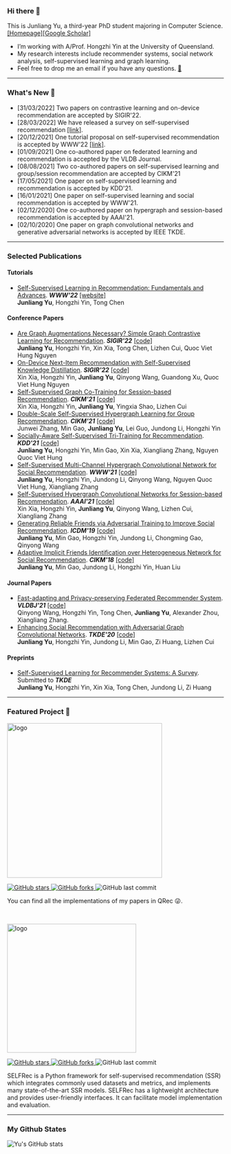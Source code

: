 ### Hi there 👋

This is Junliang Yu, a third-year PhD student majoring in Computer Science. [[Homepage]](https://coder-yu.github.io/)[[Google Scholar]](https://scholar.google.com/citations?user=JGuWOUIAAAAJ&hl=en&oi=ao)
- I’m working with A/Prof. Hongzhi Yin at the University of Queensland.
- My research interests include recommender systems, social network analysis, self-supervised learning and graph learning.
- Feel free to drop me an email if you have any questions. [📧](mailto:jl.yu@uq.edu.au)
<hr>

### What's New 📢
- [31/03/2022] Two papers on contrastive learning and on-device recommendation are accepted by SIGIR'22.
- [28/03/2022] We have released a survey on self-supervised recommendation [[link]](http://arxiv.org/abs/2203.15876).
- [20/12/2021] One tutorial proposal on self-supervised recommendation is accepted by WWW'22 [[link]](https://ssl-recsys.github.io/).
- [01/09/2021] One co-authored paper on federated learning and recommendation is accepted by the VLDB Journal.
- [08/08/2021] Two co-authored papers on self-supervised learning and group/session recommendation are accepted by CIKM'21
- [17/05/2021] One paper on self-supervised learning and recommendation is accepted by KDD'21.  
- [16/01/2021] One paper on self-supervised learning and social recommendation is accepted by WWW'21.  
- [02/12/2020] One co-authored paper on hypergraph and session-based recommendation is accepted by AAAI'21.  
- [02/10/2020] One paper on graph convolutional networks and generative adversarial networks is accepted by IEEE TKDE.
<hr>

### Selected Publications


<h4>Tutorials</h4>

+ [Self-Supervised Learning in Recommendation: Fundamentals and Advances]().  <i><b>WWW'22</b></i> [[website]](https://ssl-recsys.github.io/) <br>
<b>Junliang Yu</b>, Hongzhi Yin, Tong Chen

<h4>Conference Papers</h4>

+ [Are Graph Augmentations Necessary? Simple Graph Contrastive Learning for Recommendation](https://arxiv.org/abs/2112.08679).  <i><b>SIGIR'22</b></i> [[code]](https://github.com/Coder-Yu/QRec/blob/master/model/ranking/SimGCL.py) <br>
<b>Junliang Yu</b>, Hongzhi Yin, Xin Xia, Tong Chen, Lizhen Cui, Quoc Viet Hung Nguyen
+ [	On-Device Next-Item Recommendation with Self-Supervised Knowledge Distillation](https://arxiv.org/abs/2204.11091).  <i><b>SIGIR'22</b></i> [[code]](https://github.com/xiaxin1998/OD-Rec) <br>
Xin Xia, Hongzhi Yin, <b>Junliang Yu</b>, Qinyong Wang, Guandong Xu, Quoc Viet Hung Nguyen
+ [Self-Supervised Graph Co-Training for Session-based Recommendation](https://dl.acm.org/doi/abs/10.1145/3459637.3482388).  <i><b>CIKM'21</b></i> [[code]](https://github.com/xiaxin1998/COTREC) <br>
Xin Xia, Hongzhi Yin, <b>Junliang Yu</b>, Yingxia Shao, Lizhen Cui
+ [Double-Scale Self-Supervised Hypergraph Learning for Group Recommendation](https://dl.acm.org/doi/10.1145/3459637.3482426).  <i><b>CIKM'21</b></i> [[code]](https://github.com/0411tony/HHGR) <br>
Junwei Zhang, Min Gao, <b>Junliang Yu</b>, Lei Guo, Jundong Li, Hongzhi Yin
+ [Socially-Aware Self-Supervised Tri-Training for Recommendation](https://dl.acm.org/doi/10.1145/3447548.3467340).  <i><b>KDD'21</b></i> [[code]](https://github.com/Coder-Yu/QRec/blob/master/model/ranking/SEPT.py) <br>
<b>Junliang Yu</b>, Hongzhi Yin, Min Gao, Xin Xia, Xiangliang Zhang, Nguyen Quoc Viet Hung
+ [Self-Supervised Multi-Channel Hypergraph Convolutional Network for Social Recommendation](https://dl.acm.org/doi/abs/10.1145/3442381.3449844).  <i><b>WWW'21</b></i> [[code]](https://github.com/Coder-Yu/QRec/blob/master/model/ranking/MHCN.py) <br>
<b>Junliang Yu</b>, Hongzhi Yin, Jundong Li, Qinyong Wang, Nguyen Quoc Viet Hung, Xiangliang Zhang
+ [Self-Supervised Hypergraph Convolutional Networks for Session-based Recommendation](https://ojs.aaai.org/index.php/AAAI/article/view/16578).  <i><b>AAAI'21</b></i> [[code]](https://github.com/xiaxin1998/DHCN) <br>
Xin Xia, Hongzhi Yin, <b>Junliang Yu</b>, Qinyong Wang, Lizhen Cui, Xiangliang Zhang
+ [Generating Reliable Friends via Adversarial Training to Improve Social Recommendation](https://ieeexplore.ieee.org/document/8970896).  <i><b>ICDM'19</b></i> [[code]](https://github.com/Coder-Yu/QRec/blob/master/model/ranking/RSGAN.py) <br>
<b>Junliang Yu</b>, Min Gao, Hongzhi Yin, Jundong Li, Chongming Gao, Qinyong Wang
+ [Adaptive Implicit Friends Identification over Heterogeneous Network for Social Recommendation](https://dl.acm.org/doi/10.1145/3269206.3271725).  <i><b>CIKM'18</b></i> [[code]](https://github.com/Coder-Yu/QRec/blob/master/model/ranking/IF-BPR.py) <br>
<b>Junliang Yu</b>, Min Gao, Jundong Li, Hongzhi Yin, Huan Liu

<h4>Journal Papers</h4>

+ [Fast-adapting and Privacy-preserving Federated Recommender System](https://link.springer.com/article/10.1007/s00778-021-00700-6).  <i><b>VLDBJ'21</b></i> [[code]]()<br>
Qinyong Wang, Hongzhi Yin, Tong Chen, <b>Junliang Yu</b>, Alexander Zhou, Xiangliang Zhang. 
+ [Enhancing Social Recommendation with Adversarial Graph Convolutional Networks](https://ieeexplore.ieee.org/document/9239885).  <i><b>TKDE'20</b></i> [[code]](https://github.com/Coder-Yu/QRec/blob/master/model/ranking/ESRF.py) <br>
<b>Junliang Yu</b>, Hongzhi Yin, Jundong Li, Min Gao, Zi Huang, Lizhen Cui

<h4>Preprints</h4>

+ [Self-Supervised Learning for Recommender Systems: A Survey](http://arxiv.org/abs/2203.15876).  Submitted to <i><b>TKDE</b></i> <br>
<b>Junliang Yu</b>, Hongzhi Yin, Xin Xia, Tong Chen, Jundong Li, Zi Huang


<hr>

### Featured Project 🍊
<a href="https://github.com/Coder-Yu/QRec"> <img src="https://raw.githubusercontent.com/Coder-Yu/QRec/master/logo.png" alt="logo" width=360 border="0"></a><br>
<p float="left"> <a href="https://github.com/Coder-Yu/QRec/stargazers"> <img alt="GitHub stars" src="https://img.shields.io/github/stars/Coder-Yu/QRec"/> </a> <a href="https://github.com/Coder-Yu/QRec/network/members"> <img alt="GitHub forks" src="https://img.shields.io/github/forks/Coder-Yu/QRec"/> </a> <img alt="GitHub last commit" src="https://img.shields.io/github/last-commit/Coder-Yu/QRec"></p> 
You can find all the implementations of my papers in QRec 😜.

&nbsp;
&nbsp;

<a href="https://github.com/Coder-Yu/SELFRecc"> <img src="https://camo.githubusercontent.com/5f6ed86b753b3cf95b03b3a53fc7c408d6750005742f4df0a1727feeba0525e3/68747470733a2f2f692e6962622e636f2f35347654597a6b2f73736c2d6c6f676f2e706e67" alt="logo" width=300 border="0"></a><br>
<p float="left"> <a href="https://github.com/Coder-Yu/SELFRec/stargazers"> <img alt="GitHub stars" src="https://img.shields.io/github/stars/Coder-Yu/SELFRec"/> </a> <a href="https://github.com/Coder-Yu/SELFRec/network/members"> <img alt="GitHub forks" src="https://img.shields.io/github/forks/Coder-Yu/SELFRec"/> </a> <img alt="GitHub last commit" src="https://img.shields.io/github/last-commit/Coder-Yu/SELFRec"></p> 
SELFRec is a Python framework for self-supervised recommendation (SSR) which integrates commonly used datasets and metrics, and implements many state-of-the-art SSR models. SELFRec has a lightweight architecture and provides user-friendly interfaces. It can facilitate model implementation and evaluation.
<hr>

### My Github States

![Yu's GitHub stats](https://github-readme-stats.vercel.app/api?username=Coder-Yu)
